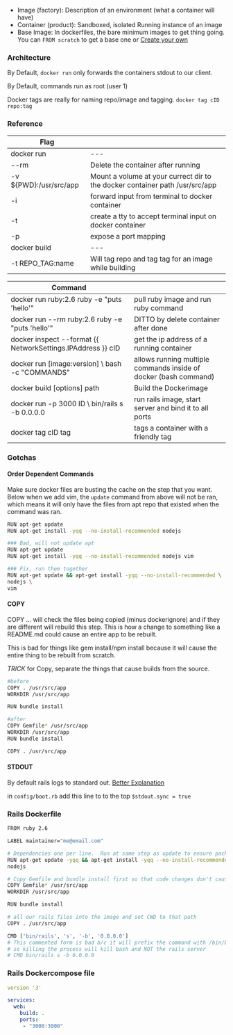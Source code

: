  - Image (factory): Description of an environment (what a container will have)
 - Container (product): Sandboxed, isolated Running instance of an image
 - Base Image: In dockerfiles, the bare minimum images to get thing going.  You can `FROM scratch` to get a base one or [Create your own](https://docs.docker.com/develop/develop-images/baseimages/)

### Architecture

By Default, `docker run` only forwards the containers stdout to our client.

By Default, commands run as root (user 1)

Docker tags are really for naming repo/image and tagging.  `docker tag cID repo:tag` 

### Reference

|Flag||
|---|---|
| docker run | ---|
| --rm | Delete the container after running |
| -v ${PWD}:/usr/src/app | Mount a volume at your currect dir to the docker container path /usr/src/app |
| -i | forward input from terminal to docker container |
| -t | create a tty to accept terminal input on docker container |
|-p| expose a port mapping|
| docker build | ---|
| -t REPO_TAG:name| Will tag repo and tag tag for an image while building|

|Command||
|---|---|
| docker run ruby:2.6 ruby -e "puts 'hello'" | pull ruby image and run ruby command |
| docker run --rm ruby:2.6 ruby -e "puts 'hello'" | DITTO by delete container after done |
|docker inspect --format {{ NetworkSettings.IPAddress }} cID | get the ip address of a running container|
|docker run <options> [image:version] \ bash -c "COMMANDS"| allows running multiple commands inside of docker (bash command)|
|docker build [options] path |Build the Dockerimage|
|docker run -p 3000 ID \ bin/rails s -b 0.0.0.0| run rails image, start server and bind it to all ports|
|docker tag cID tag|tags a container with a friendly tag|

### Gotchas

#### Order Dependent Commands

Make sure docker files are busting the cache on the step that you want.  Below when we add vim, the `update` command from above will not be ran, which means it will only have the files from apt repo that existed when the command was ran.

```bash
RUN apt-get update
RUN apt-get install -yqq --no-install-recommended nodejs

### Bad, will not update apt
RUN apt-get update
RUN apt-get install -yqq --no-install-recommended nodejs vim

### Fix, run them together
RUN apt-get update && apt-get install -yqq --no-install-recommended \
nodejs \
vim
```

#### COPY

COPY ... will check the files being copied (minus dockerignore) and if they are different will rebuild this step.  This is how a change to something like a README.md could cause an entire app to be rebuilt.

This is bad for things like gem install/npm install because it will cause the entire thing to be rebuilt from scratch.

*TRICK* for Copy, separate the things that cause builds from the source.

```bash
#before
COPY . /usr/src/app
WORKDIR /usr/src/app

RUN bundle install

#after
COPY Gemfile* /usr/src/app
WORKDIR /usr/src/app
RUN bundle install

COPY . /usr/src/app
```

#### STDOUT

By default rails logs to standard out.  [Better Explanation](https://blog.eq8.eu/til/ruby-logs-and-puts-not-shown-in-docker-container-logs.html)

in `config/boot.rb` add this line to to the top
`$stdout.sync = true`

### Rails Dockerfile

```bash
FROM ruby 2.6

LABEL maintainer="me@email.com"

# Dependencies one per line.  Run at same step as update to ensure package repo up to date
RUN apt-get update -yqq && apt-get install -yqq --no-install-recommended \
nodejs

# Copy Gemfile and bundle install first so that code changes don't cause a full rebuild
COPY Gemfile* /usr/src/app
WORKDIR /usr/src/app

RUN bundle install

# all our rails files into the image and set CWD to that path
COPY . /usr/src/app

CMD ['bin/rails', 's', '-b', '0.0.0.0']
# This commented form is bad b/c it will prefix the command with /bin/bash -c
# so killing the process will kill bash and NOT the rails server
# CMD bin/rails s -b 0.0.0.0
```

### Rails Dockercompose file

```yaml
version '3'

services:
  web:
    build: .
    ports: 
     - "3000:3000"
```